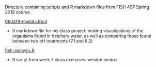 Directory containing scripts and R markdown files from FISH 497 Spring 2019 course.

[060419-mydata.Rmd](https://github.com/fish497-2019/GraceCrandall/blob/master/scripts/060419-mydata.Rmd)      
- R markdown file for my class project: making visualizations of the organisms found in hatchery water, as well as comparing those found between two pH treatments (7.1 and 8.2)

[fish-analysis.R](https://github.com/fish497-2019/GraceCrandall/blob/master/scripts/fish-analysis.R)     
- R script from week 7 class exercises: version control 
